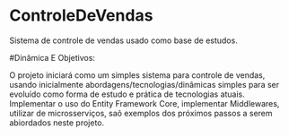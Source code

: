 # ControleDeVendas
 Sistema de controle de vendas usado como base de estudos.

 #Dinâmica E Objetivos:

 O projeto iniciará como um simples sistema para controle de vendas, usando inicialmente abordagens/tecnologias/dinâmicas simples para ser evoluído como forma de estudo e prática de tecnologias atuais.
Implementar o uso do Entity Framework Core, implementar Middlewares, utilizar de microsserviços, saõ exemplos dos próximos passos a serem abiordados neste projeto.


